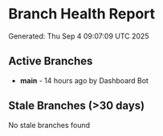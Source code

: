 # Branch Health Report
Generated: Thu Sep  4 09:07:09 UTC 2025

## Active Branches
- **main** - 14 hours ago by Dashboard Bot

## Stale Branches (>30 days)
No stale branches found
